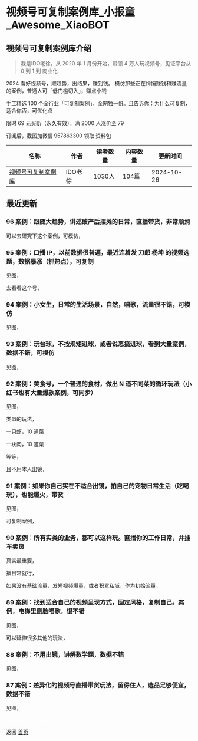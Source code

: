 # 视频号可复制案例库_小报童_Awesome_XiaoBOT

## 视频号可复制案例库介绍
> 我是IDO老徐，从 2020 年 1 月份开始，带领 4 万人玩视频号，见证平台从 0 到 1 到 商业化    
    
2024 看好视频号，顺趋势，出结果，赚到钱。 模仿那些正在悄悄赚钱和赚流量的案例，普通人可「低门槛切入」，赚点小钱    
    
手工精选 100 个全行业「可复制案例」，全网独一份。且告诉你：为什么可复制，适合你否，可优化点    
    
限时 69 元买断（永久有效），满 2000 人涨价至 79    
    
订阅后，截图加微信 957863300 领取 资料包  
  


|名称|作者|读者数量|内容数量|更新时间|
|---|---|---|---|---|
|[视频号可复制案例库](https://xiaobot.net/p/401?refer=0b133df9-27dc-423b-8101-639049001c13)|IDO老徐|1030人|104篇|2024-10-26|

## 最近更新
### 96 案例：跟随大趋势，讲述破产后摆摊的日常，直播带货，非常顺滑

可以去研究下这个案例，可模仿，

### 95 案例：口播 IP，以前数据很普遍，最近连着发 刀郎 杨坤 的视频选题，数据暴涨（抓热点），可复制

见图，

去看看这个号，

### 94 案例：小女生，日常的生活场景，自然，唱歌，流量很不错，可模仿

见图，

### 93 案例：玩台球，不按规矩进球，或者说恶搞进球，看到大量案例，数据不错，可模仿

见图，

### 92 案例：美食号，一个普通的食材，做出 N 道不同菜的循环玩法（小红书也有大量爆款案例，可同步）

见图，

类似的玩法，

一只虾，10 道菜

一块肉，10 道菜

等等，

且不用本人出镜，

### 91 案例：如果你自己实在不适合出镜，拍自己的宠物日常生活（吃喝玩），也能爆火，带货

见图，

可复制案例，

### 90 案例：所有实类的业务，都可以这样玩。直播你的工作日常，并挂车卖货

真实最重要，

播日常就行，

如果没有基础流量，发短视频爆量，或者积累私域，作为初始流量，

### 89 案例：找到适合自己的视频呈现方式，固定风格，复制自己。案例，电梯里侧脸唱歌，很不错

见图，

可以延伸很多其他的玩法，

### 88 案例：不用出镜，讲解数学题，数据不错

见图，

### 87 案例：差异化的视频号直播带货玩法，留得住人，选品足够便宜，数据不错

见图，


<a href="https://github.com/Reno9527/awesome-xiaobot" style="color: white; text-decoration: none;">awesome-xiaobot</a>

返回 [首页](../README.md)
